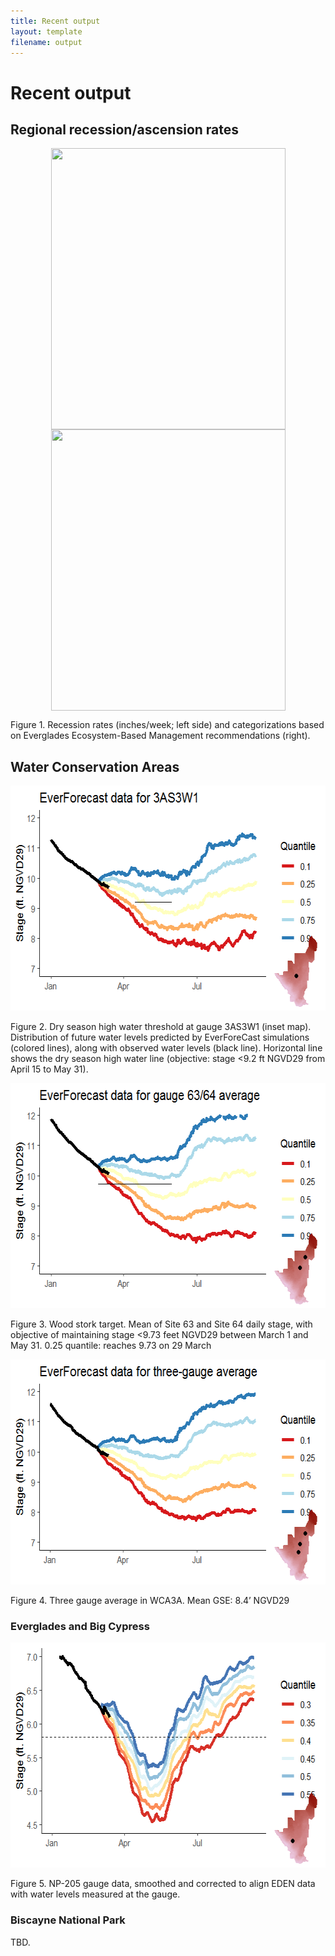 ```yaml
---
title: Recent output
layout: template
filename: output
--- 
```


# Recent output


## Regional recession/ascension rates

<img src="{{site.url}}/figures/recession_EDEN_ibis.png" style="display: block; margin: auto;" width="375" height = "450" /><img src="{{site.url}}/figures/recession_EDEN.png" style="display: block; margin: auto;" width="375" height = "450" />

Figure 1. Recession rates (inches/week; left side) and categorizations based on Everglades Ecosystem-Based Management recommendations (right).




## Water Conservation Areas

<img src="https://github.com/troyhill/EvergladesEBM/blob/main/docs/figures/forecast_3AS3W1_DrySeasonHighWater.png" width="600" height="360" />

Figure 2. Dry season high water threshold at gauge 3AS3W1 (inset map). Distribution of future water levels predicted by EverForeCast simulations (colored lines), along with observed water levels (black line). Horizontal line shows the dry season high water line (objective: stage <9.2 ft NGVD29 from April 15 to May 31).




<img src="https://github.com/troyhill/EvergladesEBM/blob/main/docs/figures/forecast_gage6364.png" width="600" height="360" />

Figure 3. Wood stork target. Mean of Site 63 and Site 64 daily stage, with objective of maintaining stage <9.73 feet NGVD29 between March 1 and May 31. 0.25 quantile: reaches 9.73 on 29 March


<img src="https://github.com/troyhill/EvergladesEBM/blob/main/docs/figures/forecast_PM_3GageAve.png" width="600" height="360" />

Figure 4. Three gauge average in WCA3A. Mean GSE: 8.4’ NGVD29



### Everglades and Big Cypress

<img src="https://github.com/troyhill/EvergladesEBM/blob/main/docs/figures/forecast_np205_smoothed_adj.png" width="600" height="360" />

Figure 5. NP-205 gauge data, smoothed and corrected to align EDEN data with water levels measured at the gauge.



### Biscayne National Park

TBD.

